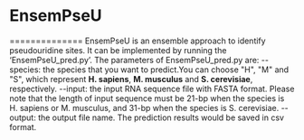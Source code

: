 # EnsemPseU
==============
EnsemPseU is an ensemble approach to identify pseudouridine sites. It can be implemented by running the ‘EnsemPseU_pred.py’. 
The parameters of EnsemPseU_pred.py are:
--species: the species that you want to predict.You can choose "H", "M" and "S", which represent **H. sapiens**, **M. musculus** and                          **S. cerevisiae**, respectively.
--input: the input RNA sequence file with FASTA format. Please note that the length of input sequence must be 21-bp when the 
         species is H. sapiens or M. musculus, and 31-bp when the species is S. cerevisiae.
--output: the output file name. The prediction results would be saved in csv format.
